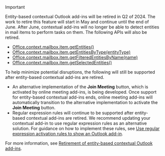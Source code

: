 > [!IMPORTANT]
> Entity-based contextual Outlook add-ins will be retired in Q2 of 2024. The work to retire this feature will start in May and continue until the end of June. After June, contextual add-ins will no longer be able to detect entities in mail items to perform tasks on them. The following APIs will also be retired.
>
> - [Office.context.mailbox.item.getEntities()](../requirement-sets/outlook/requirement-set-1.13/office.context.mailbox.item.md)
> - [Office.context.mailbox.item.getEntitiesByType(entityType)](../requirement-sets/outlook/requirement-set-1.13/office.context.mailbox.item.md)
> - [Office.context.mailbox.item.getFilteredEntitiesByName(name)](../requirement-sets/outlook/requirement-set-1.13/office.context.mailbox.item.md)
> - [Office.context.mailbox.item.getSelectedEntities()](../requirement-sets/outlook/requirement-set-1.13/office.context.mailbox.item.md)
>
> To help minimize potential disruptions, the following will still be supported after entity-based contextual add-ins are retired.
>
> - An alternative implementation of the **Join Meeting** button, which is activated by online meeting add-ins, is being developed. Once support for entity-based contextual add-ins ends, online meeting add-ins will automatically transition to the alternative implementation to activate the **Join Meeting** button.
> - Regular expression rules will continue to be supported after entity-based contextual add-ins are retired. We recommend updating your contextual add-in to use regular expression rules as an alternative solution. For guidance on how to implement these rules, see [Use regular expression activation rules to show an Outlook add-in](/office/dev/add-ins/outlook/use-regular-expressions-to-show-an-outlook-add-in).
>
> For more information, see [Retirement of entity-based contextual Outlook add-ins](https://devblogs.microsoft.com/microsoft365dev/retirement-of-entity-based-contextual-outlook-add-ins/).
